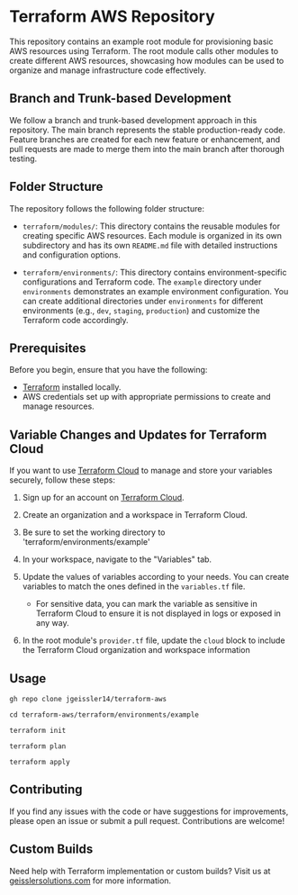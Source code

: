 # Terraform AWS Repository

This repository contains an example root module for provisioning basic AWS resources using Terraform. The root module calls other modules to create different AWS resources, showcasing how modules can be used to organize and manage infrastructure code effectively.

## Branch and Trunk-based Development

We follow a branch and trunk-based development approach in this repository. The main branch represents the stable production-ready code. Feature branches are created for each new feature or enhancement, and pull requests are made to merge them into the main branch after thorough testing.

## Folder Structure

The repository follows the following folder structure:

- `terraform/modules/`: This directory contains the reusable modules for creating specific AWS resources. Each module is organized in its own subdirectory and has its own `README.md` file with detailed instructions and configuration options.

- `terraform/environments/`: This directory contains environment-specific configurations and Terraform code. The `example` directory under `environments` demonstrates an example environment configuration. You can create additional directories under `environments` for different environments (e.g., `dev`, `staging`, `production`) and customize the Terraform code accordingly.

## Prerequisites

Before you begin, ensure that you have the following:

- [Terraform](https://www.terraform.io/downloads.html) installed locally.
- AWS credentials set up with appropriate permissions to create and manage resources.

## Variable Changes and Updates for Terraform Cloud

If you want to use [Terraform Cloud](https://www.terraform.io/cloud) to manage and store your variables securely, follow these steps:

1. Sign up for an account on [Terraform Cloud](https://www.terraform.io/cloud).

2. Create an organization and a workspace in Terraform Cloud.

3. Be sure to set the working directory to 'terraform/environments/example'

4. In your workspace, navigate to the "Variables" tab.

5. Update the values of variables according to your needs. You can create variables to match the ones defined in the `variables.tf` file.

   - For sensitive data, you can mark the variable as sensitive in Terraform Cloud to ensure it is not displayed in logs or exposed in any way.

6. In the root module's `provider.tf` file, update the `cloud` block to include the Terraform Cloud organization and workspace information


## Usage

```
gh repo clone jgeissler14/terraform-aws

cd terraform-aws/terraform/environments/example

terraform init

terraform plan

terraform apply

```

## Contributing
If you find any issues with the code or have suggestions for improvements, please open an issue or submit a pull request. Contributions are welcome!

## Custom Builds
Need help with Terraform implementation or custom builds? Visit us at [geisslersolutions.com](https://geisslersolutions.com) for more information.
